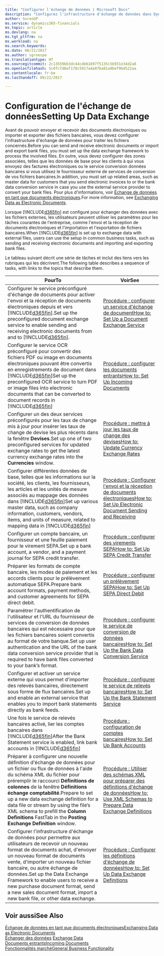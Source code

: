 ```yaml
---
title: "Configurer l'échange de données | Microsoft Docs"
description: "Configurez l'infrastructure d'échange de données dans Dynamics 365 for Financials."
author: SorenGP
ms.service: dynamics365-financials
ms.topic: article
ms.devlang: na
ms.tgt_pltfrm: na
ms.workload: na
ms.search.keywords: 
ms.date: 08/21/2017
ms.author: sgroespe
ms.translationtype: HT
ms.sourcegitcommit: 2c13559bb3dc44cdb61697f5135c5b931e34d2a8
ms.openlocfilehash: 5c0fcfd6ef178c5917a4a07ba81a9bef9b4522aa
ms.contentlocale: fr-be
ms.lasthandoff: 09/22/2017

---
```

# <a name="setting-up-data-exchange"></a><span data-ttu-id="335dd-103">Configuration de l'échange de données</span><span class="sxs-lookup"><span data-stu-id="335dd-103">Setting Up Data Exchange</span></span>
<span data-ttu-id="335dd-104">Avant de pouvoir envoyer et recevoir des documents électroniques ou importer et exporter des fichiers bancaires, vous devez configurer l'infrastructure d'échange de données pour traiter les fichiers concernés.</span><span class="sxs-lookup"><span data-stu-id="335dd-104">Before you can send and receive electronic documents or import and export bank files, you must set up the data exchange framework to process the involved files.</span></span> <span data-ttu-id="335dd-105">En outre, vous devez configurer des zones associées, telles que les données de base pour les clients à qui vous envoyez des factures électroniques ou le service conversion données bancaires si vous utilisez le fournisseur externe de services de conversion de vos fichiers bancaires.</span><span class="sxs-lookup"><span data-stu-id="335dd-105">In addition, you must set up related areas, such as master data for customers that you send electronic invoices to or the bank data conversion service in case you use the external service provider to convert your bank files.</span></span> <span data-ttu-id="335dd-106">Pour plus d'informations, voir [Échange de données en tant que documents électroniques](across-data-exchange.md).</span><span class="sxs-lookup"><span data-stu-id="335dd-106">For more information, see [Exchanging Data as Electronic Documents](across-data-exchange.md).</span></span>  

 <span data-ttu-id="335dd-107">Lorsque [!INCLUDE[d365fin](includes/d365fin_md.md)] est configuré pour échanger des données avec les fichiers externes, les utilisateurs peuvent utiliser les paramètres pour les tâches courantes de l'entreprise, comme l'envoi et la réception de documents électroniques et l'importation et l'exportation de fichiers bancaires.</span><span class="sxs-lookup"><span data-stu-id="335dd-107">When [!INCLUDE[d365fin](includes/d365fin_md.md)] is set up to exchange data with external files, users can use the setup in common business tasks, such as sending and receiving electronic documents and importing and exporting bank files.</span></span>  

 <span data-ttu-id="335dd-108">Le tableau suivant décrit une série de tâches et inclut des liens vers les rubriques qui les décrivent.</span><span class="sxs-lookup"><span data-stu-id="335dd-108">The following table describes a sequence of tasks, with links to the topics that describe them.</span></span>  

|<span data-ttu-id="335dd-109">**Pour**</span><span class="sxs-lookup"><span data-stu-id="335dd-109">**To**</span></span>|<span data-ttu-id="335dd-110">**Voir**</span><span class="sxs-lookup"><span data-stu-id="335dd-110">**See**</span></span>|  
|------------|-------------|  
|<span data-ttu-id="335dd-111">Configurer le service préconfiguré d'échange de documents pour activer l'envoi et la réception de documents électroniques depuis et vers [!INCLUDE[d365fin](includes/d365fin_md.md)].</span><span class="sxs-lookup"><span data-stu-id="335dd-111">Set up the preconfigured document exchange service to enable sending and receiving electronic documents from and to [!INCLUDE[d365fin](includes/d365fin_md.md)].</span></span>|[<span data-ttu-id="335dd-112">Procédure : configurer un service d'échange de document</span><span class="sxs-lookup"><span data-stu-id="335dd-112">How to: Set Up a Document Exchange Service</span></span>](across-how-to-set-up-a-document-exchange-service.md)|  
|<span data-ttu-id="335dd-113">Configurer le service OCR préconfiguré pour convertir des fichiers PDF ou image en documents électroniques pouvant être convertis en enregistrements de document dans [!INCLUDE[d365fin](includes/d365fin_md.md)]</span><span class="sxs-lookup"><span data-stu-id="335dd-113">Set up the preconfigured OCR service to turn PDF or image files into electronic documents that can be converted to document records in [!INCLUDE[d365fin](includes/d365fin_md.md)]</span></span>|[<span data-ttu-id="335dd-114">Procédure : configurer les documents entrants</span><span class="sxs-lookup"><span data-stu-id="335dd-114">How to: Set Up Incoming Documents</span></span>](across-how-setup-income-documents.md)|  
|<span data-ttu-id="335dd-115">Configurer un des deux services préconfigurés pour les taux de change mis à jour pour insérer les taux de change de devise les plus récents dans la fenêtre **Devises**.</span><span class="sxs-lookup"><span data-stu-id="335dd-115">Set up one of two preconfigured services for updated exchange rates to get the latest currency exchange rates into the **Currencies** window.</span></span>|[<span data-ttu-id="335dd-116">Procédure : mettre à jour les taux de change des devises</span><span class="sxs-lookup"><span data-stu-id="335dd-116">How to: Update Currency Exchange Rates</span></span>](finance-how-update-currencies.md)|  
|<span data-ttu-id="335dd-117">Configurer différentes données de base, telles que les informations sur la société, les clients, les fournisseurs, les articles et les unités de mesure associés au mappage des données dans [!INCLUDE[d365fin](includes/d365fin_md.md)]</span><span class="sxs-lookup"><span data-stu-id="335dd-117">Set up various master data, such as company information, customers, vendors, items, and units of measure, related to mapping data in [!INCLUDE[d365fin](includes/d365fin_md.md)]</span></span>|[<span data-ttu-id="335dd-118">Procédure : Configurer l'envoi et la réception de documents électroniques</span><span class="sxs-lookup"><span data-stu-id="335dd-118">How to: Set Up Electronic Document Sending and Receiving</span></span>](across-how-to-set-up-electronic-document-sending-and-receiving.md)|  
|<span data-ttu-id="335dd-119">Configurer un compte bancaire, un fournisseur et une feuille paiement pour le virement SEPA.</span><span class="sxs-lookup"><span data-stu-id="335dd-119">Set up a bank account, a vendor, and a payment journal for SEPA credit transfer.</span></span>|[<span data-ttu-id="335dd-120">Procédure : configurer des virements SEPA</span><span class="sxs-lookup"><span data-stu-id="335dd-120">How to: Set Up SEPA Credit Transfer</span></span>](finance-how-to-set-up-sepa-credit-transfer.md)|  
|<span data-ttu-id="335dd-121">Préparer les formats de compte bancaire, les modes de paiement et les accords clients pour le prélèvement automatique SEPA.</span><span class="sxs-lookup"><span data-stu-id="335dd-121">Prepare bank account formats, payment methods, and customer agreements for SEPA direct debit.</span></span>|[<span data-ttu-id="335dd-122">Procédure : configurer un prélèvement SEPA</span><span class="sxs-lookup"><span data-stu-id="335dd-122">How to: Set Up SEPA Direct Debit</span></span>](finance-how-to-set-up-sepa-direct-debit.md)|  
|<span data-ttu-id="335dd-123">Paramétrer l'authentification de l'utilisateur et l'URL du fournisseur de services de conversion de données bancaires qui est nécessaire pour que les fichiers bancaires soient convertis au format de votre banque.</span><span class="sxs-lookup"><span data-stu-id="335dd-123">Set up user authentication and the URL of the bank data conversion service provider that is required to have bank files converted to your bank’s format.</span></span>|[<span data-ttu-id="335dd-124">Procédure : configurer le service de conversion de données bancaires</span><span class="sxs-lookup"><span data-stu-id="335dd-124">How to: Set Up the Bank Data Conversion Service</span></span>](bank-how-setup-bank-data-conversion-service.md)|  
|<span data-ttu-id="335dd-125">Configurer et activer un service externe qui vous permet d'importer des relevés bancaires, directement sous forme de flux bancaires.</span><span class="sxs-lookup"><span data-stu-id="335dd-125">Set up and enable an external service that enables you to import bank statements directly as bank feeds.</span></span>|[<span data-ttu-id="335dd-126">Procédure : configurer le service de relevés bancaires</span><span class="sxs-lookup"><span data-stu-id="335dd-126">How to: Set Up the Bank Statement Service</span></span>](bank-how-setup-bank-statement-service.md)|  
|<span data-ttu-id="335dd-127">Une fois le service de relevés bancaires activé, lier les comptes bancaires dans [!INCLUDE[d365fin](includes/d365fin_md.md)]</span><span class="sxs-lookup"><span data-stu-id="335dd-127">After the Bank Statement service is enabled, link bank accounts in [!INCLUDE[d365fin](includes/d365fin_md.md)]</span></span>|[<span data-ttu-id="335dd-128">Procédure : configuration de comptes bancaires</span><span class="sxs-lookup"><span data-stu-id="335dd-128">How to: Set Up Bank Accounts</span></span>](bank-how-setup-bank-accounts.md)|  
|<span data-ttu-id="335dd-129">Préparer à configurer une nouvelle définition d'échange de données pour un fichier ou flux de données à l'aide du schéma XML du fichier pour préremplir le raccourci **Définitions de colonnes** de la fenêtre **Définitions échange comptabilité**.</span><span class="sxs-lookup"><span data-stu-id="335dd-129">Prepare to set up a new data exchange definition for a data file or stream by using the file’s XML schema to prefill the **Column Definitions** FastTab in the **Posting Exchange Definition** window.</span></span>|[<span data-ttu-id="335dd-130">Procédure : Utiliser des schémas XML pour préparer des définitions d'échange de données</span><span class="sxs-lookup"><span data-stu-id="335dd-130">How to: Use XML Schemas to Prepare Data Exchange Definitions</span></span>](across-how-to-use-xml-schemas-to-prepare-data-exchange-definitions.md)|  
|<span data-ttu-id="335dd-131">Configurer l'infrastructure d'échange de données pour permettre aux utilisateurs de recevoir un nouveau format de documents achat, d'envoyer un nouveau format de documents vente, d'importer un nouveau fichier bancaire, ou autre échange de données.</span><span class="sxs-lookup"><span data-stu-id="335dd-131">Set up the Data Exchange Framework to enable users to receive a new purchase document format, send a new sales document format, import a new bank file, or other data exchange.</span></span>|[<span data-ttu-id="335dd-132">Procédure : Configurer les définitions d'échange de données</span><span class="sxs-lookup"><span data-stu-id="335dd-132">How to: Set Up Data Exchange Definitions</span></span>](across-how-to-set-up-data-exchange-definitions.md)|  

## <a name="see-also"></a><span data-ttu-id="335dd-133">Voir aussi</span><span class="sxs-lookup"><span data-stu-id="335dd-133">See Also</span></span>  
[<span data-ttu-id="335dd-134">Échange de données en tant que documents électroniques</span><span class="sxs-lookup"><span data-stu-id="335dd-134">Exchanging Data as Electronic Documents</span></span>](across-data-exchange.md)  
<span data-ttu-id="335dd-135">[Échanger des données](across-exchange-data.md) </span><span class="sxs-lookup"><span data-stu-id="335dd-135">[Exchange Data](across-exchange-data.md) </span></span>  
[<span data-ttu-id="335dd-136">Documents entrants</span><span class="sxs-lookup"><span data-stu-id="335dd-136">Incoming Documents</span></span>](across-income-documents.md)  
[<span data-ttu-id="335dd-137">Fonctionnalités marché</span><span class="sxs-lookup"><span data-stu-id="335dd-137">General Business Functionality</span></span>](ui-across-business-areas.md)  

